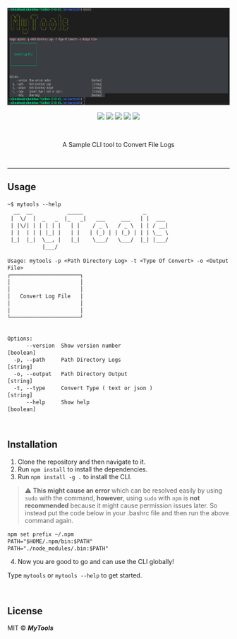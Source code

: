 <p align="center">
  <img src="images/screenshot.png" height="220" width"700">
 </p>
 <p align="center">
   <img  src="https://img.shields.io/badge/license-MIT-green">
 <img  src="https://img.shields.io/badge/build-passing-brightgreen">
   <img  src="https://img.shields.io/badge/version-1.0.0-orange">
   <img  src="https://img.shields.io/badge/npm-v6.14.8-blue">
  <img  src="https://img.shields.io/badge/node-v12.18.2-yellow">
 </p>
 <br>
<p align="center">A Sample CLI tool to Convert File Logs</p>
<br>


---

## Usage

```
~$ mytools --help
  __  __           _____                   _       
 |  \/  |  _   _  |_   _|   ___     ___   | |  ___ 
 | |\/| | | | | |   | |    / _ \   / _ \  | | / __|
 | |  | | | |_| |   | |   | (_) | | (_) | | | \__ \
 |_|  |_|  \__, |   |_|    \___/   \___/  |_| |___/
           |___/                                   

Usage: mytools -p <Path Directory Log> -t <Type Of Convert> -o <Output File>
┌──────────────────────┐
│                      │
│                      │
│   Convert Log File   │
│                      │
│                      │
└──────────────────────┘


Options:
      --version  Show version number                                   [boolean]
  -p, --path     Path Directory Logs                                    [string]
  -o, --output   Path Directory Output                                  [string]
  -t, --type     Convert Type ( text or json )                          [string]
      --help     Show help                                             [boolean]
```

<br>

## Installation

1. Clone the repository and then navigate to it.
2. Run ```npm install``` to install the dependencies.
3. Run ```npm install -g .``` to install the CLI. <br>

> :warning: **This might cause an error** which can be resolved easily by using ```sudo``` with the command, **however**, using ```sudo``` with ```npm``` is **not recommended** because it might cause permission issues later. So instead put the code below in your .bashrc file and then run the above command again.
```
npm set prefix ~/.npm
PATH="$HOME/.npm/bin:$PATH"
PATH="./node_modules/.bin:$PATH"
```
4. Now you are good to go and can use the CLI globally!

Type ```mytools``` or ```mytools --help``` to get started.

<br>

## License

MIT © ***MyTools***
